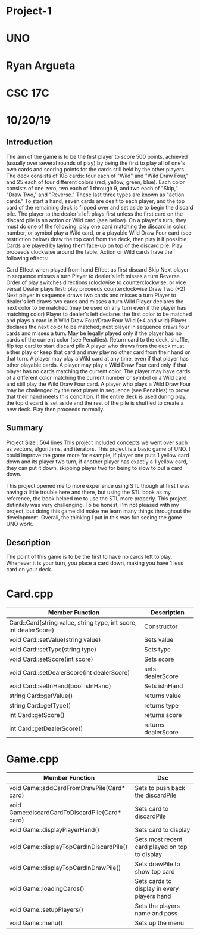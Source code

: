 # Project-1
# UNO
# Ryan Argueta
# CSC 17C
# 10/20/19

## Introduction 
The aim of the game is to be the first player to score 500 points, achieved (usually over several rounds of play) by being the first to play all of one's own cards and scoring points for the cards still held by the other players.
The deck consists of 108 cards: four each of "Wild" and "Wild Draw Four," and 25 each of four different colors (red, yellow, green, blue). Each color consists of one zero, two each of 1 through 9, and two each of "Skip," "Draw Two," and "Reverse." These last three types are known as "action cards."
To start a hand, seven cards are dealt to each player, and the top card of the remaining deck is flipped over and set aside to begin the discard pile. The player to the dealer's left plays first unless the first card on the discard pile is an action or Wild card (see below). On a player's turn, they must do one of the following:
play one card matching the discard in color, number, or symbol
play a Wild card, or a playable Wild Draw Four card (see restriction below)
draw the top card from the deck, then play it if possible
Cards are played by laying them face-up on top of the discard pile. Play proceeds clockwise around the table.
Action or Wild cards have the following effects:
 
 
  
Card
Effect when played from hand
Effect as first discard
Skip
Next player in sequence misses a turn
Player to dealer's left misses a turn
Reverse
Order of play switches directions (clockwise to counterclockwise, or vice versa)
Dealer plays first; play proceeds counterclockwise
Draw Two (+2)
Next player in sequence draws two cards and misses a turn
Player to dealer's left draws two cards and misses a turn
Wild
Player declares the next color to be matched (may be used on any turn even if the player has matching color)
Player to dealer's left declares the first color to be matched and plays a card in it
Wild Draw Four/Draw Four Wild (+4 and wild)
Player declares the next color to be matched; next player in sequence draws four cards and misses a turn. May be legally played only if the player has no cards of the current color (see Penalties).
Return card to the deck, shuffle, flip top card to start discard pile
A player who draws from the deck must either play or keep that card and may play no other card from their hand on that turn.
A player may play a Wild card at any time, even if that player has other playable cards.
A player may play a Wild Draw Four card only if that player has no cards matching the current color. The player may have cards of a different color matching the current number or symbol or a Wild card and still play the Wild Draw Four card. A player who plays a Wild Draw Four may be challenged by the next player in sequence (see Penalties) to prove that their hand meets this condition.
If the entire deck is used during play, the top discard is set aside and the rest of the pile is shuffled to create a new deck. Play then proceeds normally.

 
 
 
## Summary
Project Size : 564 lines
This project included concepts we went over such as vectors, algorithms, and iterators.
This project is a basic game of UNO.
I could improve the game more for example, if player one puts 1 yellow card down and its player two turn, if another player has exactly a 1 yellow card, they can put it down, skipping player two for being to slow to put a card down.

This project opened me to more experience using STL though at first I was having a little trouble here and there, but using the STL book as my reference, the book helped me to use the STL more properly. This project definitely was very challenging. To be honest, I'm not pleased with my project, but doing this game did make me learn many things throughout the development. Overall, the thinking I put in this was fun seeing the game UNO work.

## Description
The point of this game is to be the first to have no cards left to play. 
Whenever it is your turn, you place a card down, making you have 1 less card on your deck.
 
 
 


# Card.cpp
Member Function | Description |
| --------------| ---- |
| Card::Card(string value, string type, int score, int dealerScore) | Constructor |
| void Card::setValue(string value) | Sets value |
| void Card::setType(string type) | Sets type |
| void Card::setScore(int score) | Sets score |
| void Card::setDealerScore(int dealerScore) | sets dealerScore |
| void Card::setInHand(bool isInHand) | Sets isInHand |
| string Card::getValue() | returns value |
| string Card::getType() | returns type |
| int Card::getScore() | returns score |
| int Card::getDealerScore() | returns dealerScore |


# Game.cpp

Member Function | Dsc |
| -------------- | ---- |
| void Game::addCardFromDrawPile(Card* card) | Sets to push back the discardPile |
| void Game::discardCardToDiscardPile(Card* card) | Sets card to discardPile |
| void Game::displayPlayerHand() | Sets card to display |
| void Game::displayTopCardInDiscardPile() | Sets most recent card played on top to display |
| void Game::displayTopCardInDrawPile() | Sets drawPile to show top card |
| void Game::loadingCards() | Sets cards to display in every players hand |
| void Game::setupPlayers() | Sets the players name and pass|
| void Game::menu() | Sets up the menu |
